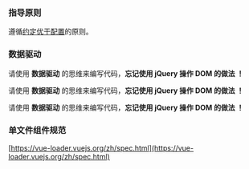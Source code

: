 ### 指导原则

遵循[约定优于配置](//en.wikipedia.org/wiki/Convention_over_configuration)的原则。 

### 数据驱动

请使用 **数据驱动** 的思维来编写代码，**忘记使用 jQuery 操作 DOM 的做法 ！**

请使用 **数据驱动** 的思维来编写代码，**忘记使用 jQuery 操作 DOM 的做法 ！**

请使用 **数据驱动** 的思维来编写代码，**忘记使用 jQuery 操作 DOM 的做法 ！**

### 单文件组件规范

[https://vue-loader.vuejs.org/zh/spec.html](https://vue-loader.vuejs.org/zh/spec.html)
